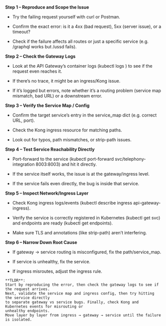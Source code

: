 **Step 1 – Reproduce and Scope the Issue**

- Try the failing request yourself with curl or Postman.

- Confirm the exact error: is it a 4xx (bad request), 5xx (server issue), or a timeout?

- Check if the failure affects all routes or just a specific service (e.g. /graphql works but /ussd fails).

**Step 2 – Check the Gateway Logs**

- Look at the API Gateway’s container logs (kubectl logs <pod>) to see if the request even reaches it.

- If there’s no trace, it might be an ingress/Kong issue.

- If it’s logged but errors, note whether it’s a routing problem (service map mismatch, bad URL) or a downstream error.

**Step 3 – Verify the Service Map / Config**

- Confirm the target service’s entry in the service_map dict (e.g. correct URL, port).

- Check the Kong ingress resource for matching paths.

- Look out for typos, path mismatches, or strip-path issues.

**Step 4 – Test Service Reachability Directly**

- Port-forward to the service (kubectl port-forward svc/telephony-integration 8003:8003) and hit it directly.

- If the service itself works, the issue is at the gateway/ingress level.

- If the service fails even directly, the bug is inside that service.

**Step 5 – Inspect Network/Ingress Layer**

- Check Kong ingress logs/events (kubectl describe ingress api-gateway-ingress).

- Verify the service is correctly registered in Kubernetes (kubectl get svc) and endpoints are ready (kubectl get endpoints).

- Make sure TLS and annotations (like strip-path) aren’t interfering.

**Step 6 – Narrow Down Root Cause**

- If gateway → service routing is misconfigured, fix the path/service_map.

- If service is unhealthy, fix the service.

- If ingress misroutes, adjust the ingress rule.

```
**TLDR**:
Start by reproducing the error, then check the gateway logs to see if the request arrives.
Next, validate the service map and ingress config, then try hitting the service directly
to separate gateway vs service bugs. Finally, check Kong and Kubernetes events for misrouting or
unhealthy endpoints.
Move layer by layer from ingress → gateway → service until the failure is isolated.
```
